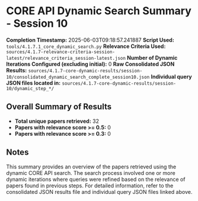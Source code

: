 # CORE API Dynamic Search Summary - Session 10

**Completion Timestamp:** 2025-06-03T09:18:57.241887
**Script Used:** `tools/4.1.7.1_core_dynamic_search.py`
**Relevance Criteria Used:** `sources/4.1.7-relevance-criteria-session-latest/relevance_criteria_session-latest.json`
**Number of Dynamic Iterations Configured (excluding initial):** 0
**Raw Consolidated JSON Results:** `sources/4.1.7-core-dynamic-results/session-10/consolidated_dynamic_search_complete_session10.json`
**Individual query JSON files located in:** `sources/4.1.7-core-dynamic-results/session-10/dynamic_step_*/`

## Overall Summary of Results

- **Total unique papers retrieved:** 32
- **Papers with relevance score >= 0.5:** 0
- **Papers with relevance score >= 0.3:** 0

## Notes

This summary provides an overview of the papers retrieved using the dynamic CORE API search. The search process involved one or more dynamic iterations where queries were refined based on the relevance of papers found in previous steps. For detailed information, refer to the consolidated JSON results file and individual query JSON files linked above.
